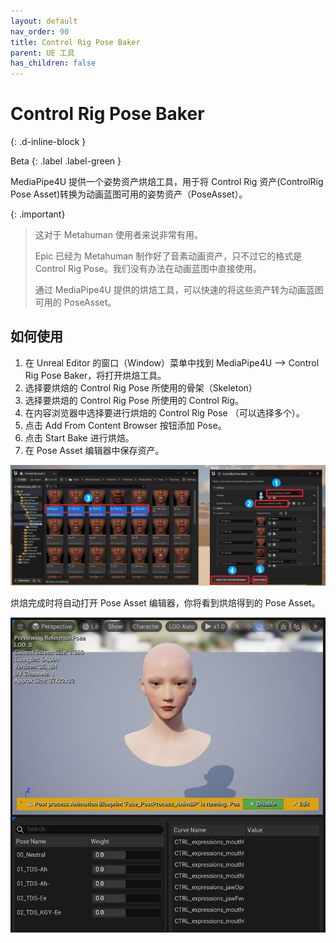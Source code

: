 ```yaml
---
layout: default
nav_order: 90
title: Control Rig Pose Baker
parent: UE 工具
has_children: false
---
```


# Control Rig Pose Baker
{: .d-inline-block }

Beta
{: .label .label-green }  

MediaPipe4U 提供一个姿势资产烘焙工具，用于将 Control Rig 资产(ControlRig Pose Asset)转换为动画蓝图可用的姿势资产（PoseAsset）。

{: .important}
> 这对于 Metahuman 使用者来说非常有用。    
> 
> Epic 已经为 Metahuman 制作好了音素动画资产，只不过它的格式是 Control Rig Pose。我们没有办法在动画蓝图中直接使用。   
> 
> 通过 MediaPipe4U 提供的烘焙工具，可以快速的将这些资产转为动画蓝图可用的 PoseAsset。   


## 如何使用

1. 在 Unreal Editor 的窗口（Window）菜单中找到 MediaPipe4U --> Control Rig Pose Baker，将打开烘焙工具。
2. 选择要烘焙的 Control Rig Pose 所使用的骨架（Skeleton）
3. 选择要烘焙的 Control Rig Pose 所使用的 Control Rig。
4. 在内容浏览器中选择要进行烘焙的 Control Rig Pose （可以选择多个）。
5. 点击 Add From Content Browser 按钮添加 Pose。
6. 点击 Start Bake 进行烘焙。
7. 在 Pose Asset 编辑器中保存资产。

[![control rig baker](./images/control_rig_pose_baker.jpg "control rig baker")](./images/control_rig_pose_baker.jpg)


烘焙完成时将自动打开 Pose Asset 编辑器，你将看到烘焙得到的 Pose Asset。

[![control rig baker](./images/control_rig_pose_baker_result.jpg "control rig baker")](./images/control_rig_pose_baker_result.jpg)




